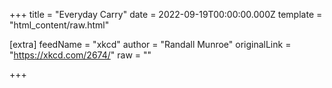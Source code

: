 
+++
title = "Everyday Carry"
date = 2022-09-19T00:00:00.000Z
template = "html_content/raw.html"

[extra]
feedName = "xkcd"
author = "Randall Munroe"
originalLink = "https://xkcd.com/2674/"
raw = ""

+++

